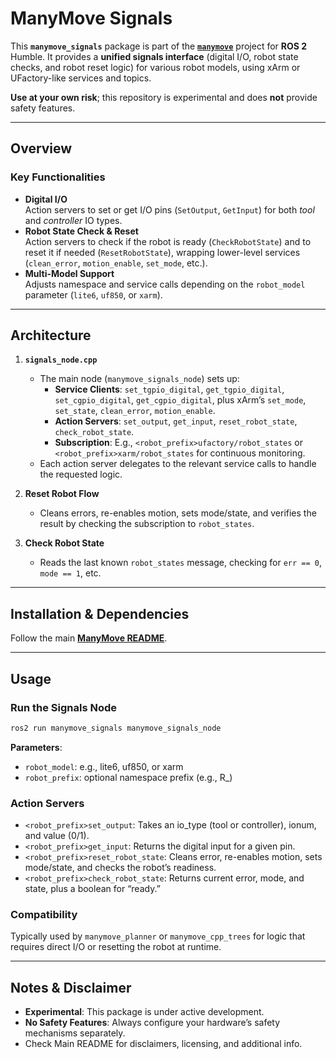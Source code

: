 # ManyMove Signals

This **`manymove_signals`** package is part of the [**`manymove`**](../README.md) project for **ROS 2** Humble. It provides a **unified signals interface** (digital I/O, robot state checks, and robot reset logic) for various robot models, using xArm or UFactory-like services and topics.

**Use at your own risk**; this repository is experimental and does **not** provide safety features.

---

## Overview

### Key Functionalities

- **Digital I/O**  
  Action servers to set or get I/O pins (`SetOutput`, `GetInput`) for both *tool* and *controller* IO types.
- **Robot State Check & Reset**  
  Action servers to check if the robot is ready (`CheckRobotState`) and to reset it if needed (`ResetRobotState`), wrapping lower-level services (`clean_error`, `motion_enable`, `set_mode`, etc.).
- **Multi-Model Support**  
  Adjusts namespace and service calls depending on the `robot_model` parameter (`lite6`, `uf850`, or `xarm`).

---

## Architecture

1. **`signals_node.cpp`**  
   - The main node (`manymove_signals_node`) sets up:
     - **Service Clients**: `set_tgpio_digital`, `get_tgpio_digital`, `set_cgpio_digital`, `get_cgpio_digital`, plus xArm’s `set_mode`, `set_state`, `clean_error`, `motion_enable`.
     - **Action Servers**: `set_output`, `get_input`, `reset_robot_state`, `check_robot_state`.
     - **Subscription**: E.g., `<robot_prefix>ufactory/robot_states` or `<robot_prefix>xarm/robot_states` for continuous monitoring.
   - Each action server delegates to the relevant service calls to handle the requested logic.

2. **Reset Robot Flow**  
   - Cleans errors, re-enables motion, sets mode/state, and verifies the result by checking the subscription to `robot_states`.

3. **Check Robot State**  
   - Reads the last known `robot_states` message, checking for `err == 0`, `mode == 1`, etc.

---

## Installation & Dependencies

Follow the main [**ManyMove README**](../README.md).

---

## Usage

### Run the Signals Node

```bash
ros2 run manymove_signals manymove_signals_node
```

**Parameters**:
- `robot_model`: e.g., lite6, uf850, or xarm
- `robot_prefix`: optional namespace prefix (e.g., R_)

### Action Servers
- `<robot_prefix>set_output`: Takes an io_type (tool or controller), ionum, and value (0/1).
- `<robot_prefix>get_input`: Returns the digital input for a given pin.
- `<robot_prefix>reset_robot_state`: Cleans error, re-enables motion, sets mode/state, and checks the robot’s readiness.
- `<robot_prefix>check_robot_state`: Returns current error, mode, and state, plus a boolean for “ready.”

### Compatibility
Typically used by `manymove_planner` or `manymove_cpp_trees` for logic that requires direct I/O or resetting the robot at runtime.

---

## Notes & Disclaimer

- **Experimental**: This package is under active development.
- **No Safety Features**: Always configure your hardware’s safety mechanisms separately.
- Check Main README for disclaimers, licensing, and additional info.

